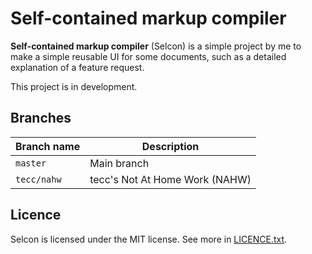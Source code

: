 # Self-contained markup compiler

**Self-contained markup compiler** (Selcon) is a simple project by me to make a simple reusable UI for some documents, such as a detailed explanation of a feature request.

This project is in development.

## Branches

| Branch name          | Description                                |
|----------------------|--------------------------------------------|
| `master`             | Main branch                                |
| `tecc/nahw`          | tecc's Not At Home Work (NAHW)             |

## Licence

Selcon is licensed under the MIT license. See more in [LICENCE.txt](./LICENCE.txt).